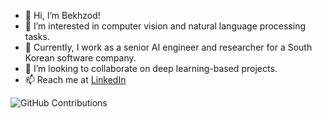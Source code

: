 - 👋 Hi, I’m Bekhzod!
- 👀 I’m interested in computer vision and natural language processing tasks.
- 🌱 Currently, I work as a senior AI engineer and researcher for a South Korean software company.
- 💞️ I’m looking to collaborate on deep learning-based projects.
- 📫 Reach me at [LinkedIn](https://www.linkedin.com/in/bekhzod-olimov-doctor-of-engineering-33059bb1/)

<div>
  
![GitHub Contributions](https://github-readme-stats.vercel.app/api?username=bekhzod-olimov&theme=chartreuse-dark&show_icons=true)

</div>

<!---
bekhzod-olimov/bekhzod-olimov is a ✨ special ✨ repository because its `README.md` (this file) appears on your GitHub profile.
You can click the Preview link to take a look at your changes.
--->

